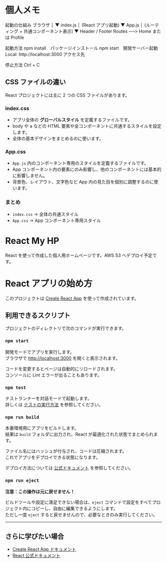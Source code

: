 # 個人メモ
起動の仕組み
ブラウザ
   │
   ▼
index.js
   │  (React アプリ起動)
   ▼
App.js
   │  (ルーティング + 共通コンポーネント表示)
   ▼
Header / Footer
Routes ──> Home  または Profile

起動方法
npm install　パッケージインストール
npm start　開発サーバー起動
Local: http://localhost:3000
アクセス先

停止方法
Ctrl + C

## CSS ファイルの違い

React プロジェクトには主に 2 つの CSS ファイルがあります。

### index.css
- アプリ全体の **グローバルスタイル** を定義するファイルです。
- body や a などの HTML 要素や全コンポーネントに共通するスタイルを設定します。
- 全体の基本デザインをまとめるのに使います。

### App.css
- `App.js` 内のコンポーネント専用のスタイルを定義するファイルです。
- App コンポーネント内の要素にのみ影響し、他のコンポーネントには基本的に影響しません。
- 背景色、レイアウト、文字色など App 内の見た目を個別に調整するのに使います。

### まとめ
- `index.css` → 全体の共通スタイル  
- `App.css` → App コンポーネント専用スタイル

# React My HP

React を使って作成した個人用ホームページです。AWS S3 へデプロイ予定です。

# React アプリの始め方

このプロジェクトは [Create React App](https://github.com/facebook/create-react-app) を使って作成されています。

## 利用できるスクリプト

プロジェクトのディレクトリで次のコマンドが実行できます。

### `npm start`

開発モードでアプリを実行します。  
ブラウザで [http://localhost:3000](http://localhost:3000) を開くと表示されます。

コードを変更するとページは自動的にリロードされます。  
コンソールに Lint エラーが出ることもあります。

### `npm test`

テストランナーを対話モードで起動します。  
詳しくは [テストの実行方法](https://facebook.github.io/create-react-app/docs/running-tests) を参照してください。

### `npm run build`

本番環境用にアプリをビルドします。  
結果は `build` フォルダに出力され、React が最適化された状態でまとめられます。

ファイル名にはハッシュが付与され、コードは圧縮されます。  
これでアプリをデプロイできる状態になります。

デプロイ方法については [公式ドキュメント](https://facebook.github.io/create-react-app/docs/deployment) を参照してください。

### `npm run eject`

**注意：この操作は元に戻せません！**

ビルドツールや設定に満足できない場合は、`eject` コマンドで設定をすべてプロジェクト内にコピーし、自由に編集できるようにします。  
ただし一度 `eject` すると戻せませんので、必要なときのみ実行してください。

---

## さらに学びたい場合

- [Create React App ドキュメント](https://facebook.github.io/create-react-app/docs/getting-started)
- [React 公式ドキュメント](https://reactjs.org/)
